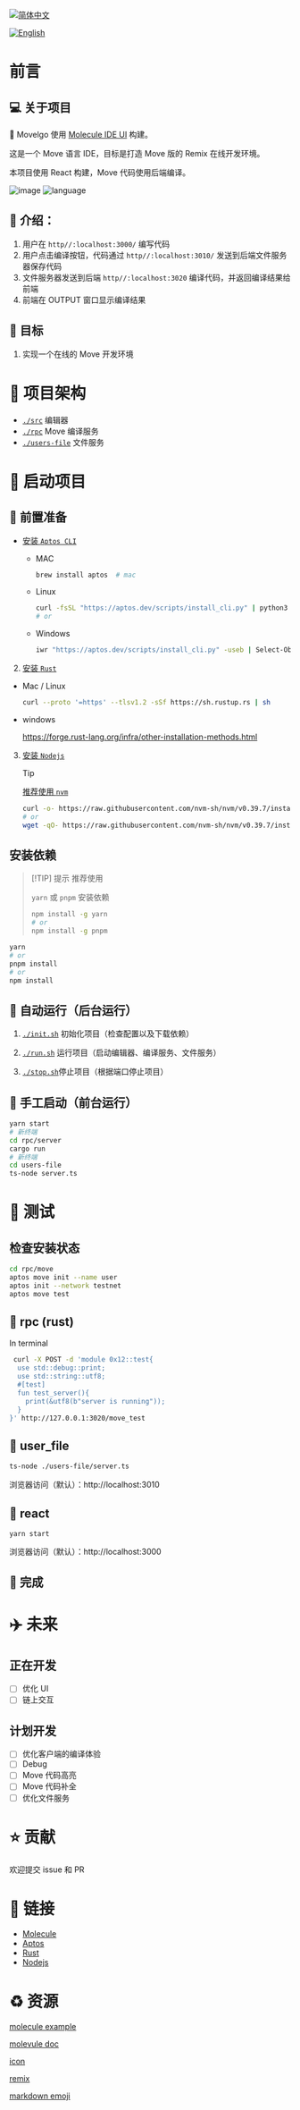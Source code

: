 <a name="top"></a>
[![简体中文](https://img.shields.io/badge/简体中文-ff1100)](./README_zh.md)

[![English](https://img.shields.io/badge/Englist-00bb99)](../README.md)

# 前言

## :computer: 关于项目

:wrench: Movelgo 使用 [Molecule IDE UI](https://github.com/DTStack/molecule) 构建。

这是一个 Move 语言 IDE，目标是打造 Move 版的 Remix 在线开发环境。

本项目使用 React 构建，Move 代码使用后端编译。

![image](https://img.shields.io/badge/Licence-MIT-81ff44)
![language](https://img.shields.io/badge/Language-TS_Rust-239120)

## :crystal_ball: 介绍：

1. 用户在 `http//:localhost:3000/` 编写代码
2. 用户点击编译按钮，代码通过 `http//:localhost:3010/` 发送到后端文件服务器保存代码
3. 文件服务器发送到后端 `http//:localhost:3020` 编译代码，并返回编译结果给前端
4. 前端在 OUTPUT 窗口显示编译结果

## :rocket: 目标

1. 实现一个在线的 Move 开发环境

# :scroll: 项目架构

- [`./src`](./src/) 编辑器
- [`./rpc`](./rpc/) Move 编译服务
- [`./users-file`](./users-file/) 文件服务

# :running: 启动项目

## :rainbow: 前置准备

- [安装 `Aptos CLI`](https://aptos.dev/en/build/cli)

  - MAC

    ```bash
    brew install aptos  # mac
    ```

  - Linux

    ```bash
    curl -fsSL "https://aptos.dev/scripts/install_cli.py" | python3
    # or
    ```

  - Windows

    ```bash
    iwr "https://aptos.dev/scripts/install_cli.py" -useb | Select-Object -ExpandProperty Content | python3
    ```

2. [安装 `Rust`](https://www.rust-lang.org/tools/install)

- Mac / Linux

  ```bash
  curl --proto '=https' --tlsv1.2 -sSf https://sh.rustup.rs | sh
  ```

- windows

  https://forge.rust-lang.org/infra/other-installation-methods.html

3. [安装 `Nodejs`](https://nodejs.org/zh-cn/download/package-manager)
   > [!TIP]
   >
   > [推荐使用 `nvm`](https://github.com/nvm-sh/nvm)
   >
   > ```bash
   > curl -o- https://raw.githubusercontent.com/nvm-sh/nvm/v0.39.7/install.sh | bash
   > # or
   > wget -qO- https://raw.githubusercontent.com/nvm-sh/nvm/v0.39.7/install.sh | bash
   > ```

## 安装依赖

> [!TIP] 提示
> 推荐使用
>
> `yarn` 或 `pnpm` 安装依赖
>
> ```bash
> npm install -g yarn
> # or
> npm install -g pnpm
> ```

```bash
yarn
# or
pnpm install
# or
npm install
```

## :car: 自动运行（后台运行）

1. [`./init.sh`](./init.sh) 初始化项目（检查配置以及下载依赖）

2. [`./run.sh`](./run.sh) 运行项目（启动编辑器、编译服务、文件服务）

3. [`./stop.sh`](./stop.sh)停止项目（根据端口停止项目）

## :muscle: 手工启动（前台运行）

```bash
yarn start
# 新终端
cd rpc/server
cargo run
# 新终端
cd users-file
ts-node server.ts
```

# :evergreen_tree: 测试

## 检查安装状态

```bash
cd rpc/move
aptos move init --name user
aptos init --network testnet
aptos move test
```

## :file_folder: rpc (rust)

In terminal

```bash
 curl -X POST -d 'module 0x12::test{
  use std::debug::print;
  use std::string::utf8;
  #[test]
  fun test_server(){
    print(&utf8(b"server is running"));
  }
}' http://127.0.0.1:3020/move_test
```

## :file_folder: user_file

```bash
ts-node ./users-file/server.ts
```

浏览器访问（默认）：http://localhost:3010

## :file_folder: react

`yarn start`

浏览器访问（默认）：http://localhost:3000

## :tada: 完成

# :airplane: 未来

## 正在开发

- [ ] 优化 UI
- [ ] 链上交互

## 计划开发

- [ ] 优化客户端的编译体验
- [ ] Debug
- [ ] Move 代码高亮
- [ ] Move 代码补全
- [ ] 优化文件服务

# :star: 贡献

欢迎提交 issue 和 PR

# :link: 链接

- [Molecule](https://github.com/DTStack/molecule)
- [Aptos](https://aptos.dev/)
- [Rust](https://www.rust-lang.org/)
- [Nodejs](https://nodejs.org/zh-cn/)

# :recycle: 资源

[molecule example](https://dtstack.github.io/molecule/zh-CN/docs/guides/extend-builtin-ui)

[molevule doc](https://dtstack.github.io/molecule/zh-CN/docs/introduction)

[icon](https://microsoft.github.io/vscode-codicons/dist/codicon.html)

[remix](https://remix.ethereum.org/#lang=zh)

[markdown emoji](https://gist.github.com/rxaviers/7360908)
